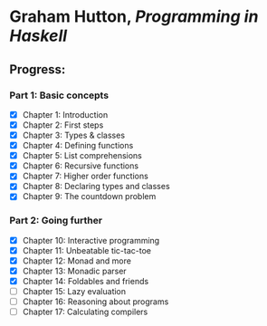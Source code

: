 # Graham Hutton, *Programming in Haskell*

## Progress:

### Part 1: Basic concepts

- [x] Chapter 1: Introduction
- [x] Chapter 2: First steps
- [x] Chapter 3: Types & classes
- [x] Chapter 4: Defining functions
- [x] Chapter 5: List comprehensions
- [x] Chapter 6: Recursive functions
- [x] Chapter 7: Higher order functions
- [x] Chapter 8: Declaring types and classes
- [x] Chapter 9: The countdown problem

### Part 2: Going further

- [x] Chapter 10: Interactive programming
- [x] Chapter 11: Unbeatable tic-tac-toe
- [x] Chapter 12: Monad and more
- [x] Chapter 13: Monadic parser
- [x] Chapter 14: Foldables and friends
- [ ] Chapter 15: Lazy evaluation
- [ ] Chapter 16: Reasoning about programs
- [ ] Chapter 17: Calculating compilers

